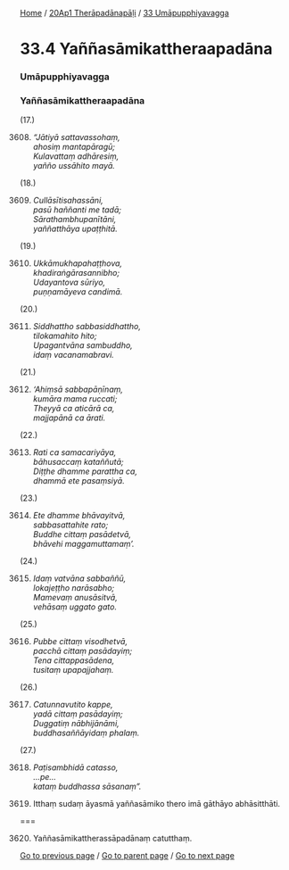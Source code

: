 
[Home](/) / [20Ap1 Therāpadānapāḷi](/tipitaka/20Ap1.md) / [33 Umāpupphiyavagga](/tipitaka/20Ap1/33.md)

# 33.4 Yaññasāmikattheraapadāna

### Umāpupphiyavagga

### Yaññasāmikattheraapadāna

(17.)

3608. _“Jātiyā sattavassohaṃ,_  
_ahosiṃ mantapāragū;_  
_Kulavattaṃ adhāresiṃ,_  
_yañño ussāhito mayā._  


(18.)

3609. _Cullāsītisahassāni,_  
_pasū haññanti me tadā;_  
_Sārathambhupanītāni,_  
_yaññatthāya upaṭṭhitā._  


(19.)

3610. _Ukkāmukhapahaṭṭhova,_  
_khadiraṅgārasannibho;_  
_Udayantova sūriyo,_  
_puṇṇamāyeva candimā._  


(20.)

3611. _Siddhattho sabbasiddhattho,_  
_tilokamahito hito;_  
_Upagantvāna sambuddho,_  
_idaṃ vacanamabravi._  


(21.)

3612. _‘Ahiṃsā sabbapāṇīnaṃ,_  
_kumāra mama ruccati;_  
_Theyyā ca aticārā ca,_  
_majjapānā ca ārati._  


(22.)

3613. _Rati ca samacariyāya,_  
_bāhusaccaṃ kataññutā;_  
_Diṭṭhe dhamme parattha ca,_  
_dhammā ete pasaṃsiyā._  


(23.)

3614. _Ete dhamme bhāvayitvā,_  
_sabbasattahite rato;_  
_Buddhe cittaṃ pasādetvā,_  
_bhāvehi maggamuttamaṃ’._  


(24.)

3615. _Idaṃ vatvāna sabbaññū,_  
_lokajeṭṭho narāsabho;_  
_Mamevaṃ anusāsitvā,_  
_vehāsaṃ uggato gato._  


(25.)

3616. _Pubbe cittaṃ visodhetvā,_  
_pacchā cittaṃ pasādayiṃ;_  
_Tena cittappasādena,_  
_tusitaṃ upapajjahaṃ._  


(26.)

3617. _Catunnavutito kappe,_  
_yadā cittaṃ pasādayiṃ;_  
_Duggatiṃ nābhijānāmi,_  
_buddhasaññāyidaṃ phalaṃ._  


(27.)

3618. _Paṭisambhidā catasso,_  
_…pe…_  
_kataṃ buddhassa sāsanaṃ”._  


3619. Itthaṃ sudaṃ āyasmā yaññasāmiko thero imā gāthāyo abhāsitthāti.

===

3620. Yaññasāmikattherassāpadānaṃ catutthaṃ.



[Go to previous page](/tipitaka/20Ap1/33/33.3.md) / [Go to parent page](/tipitaka/20Ap1/33.md) / [Go to next page](/tipitaka/20Ap1/33/33.5.md)


